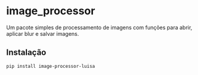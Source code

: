 # image_processor

Um pacote simples de processamento de imagens com funções para abrir, aplicar blur e salvar imagens.

## Instalação

```bash
pip install image-processor-luisa
